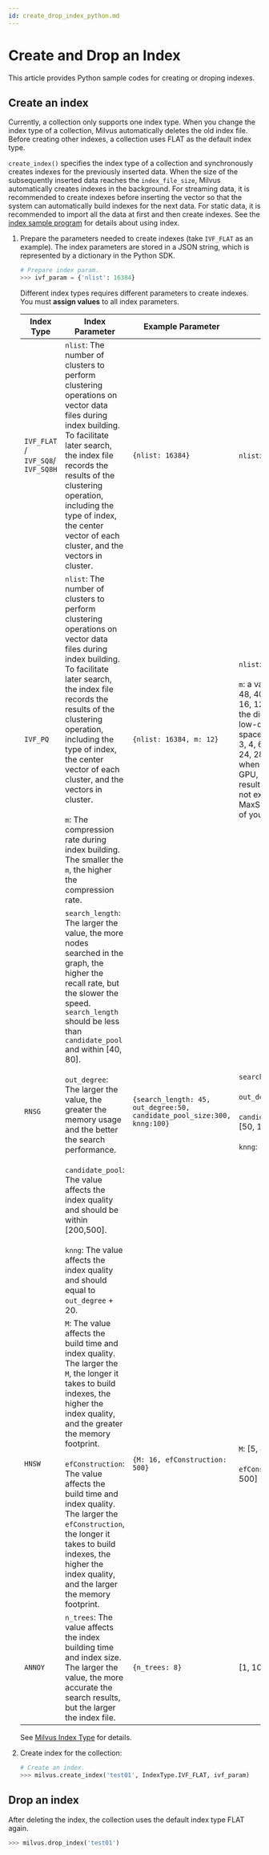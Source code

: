 ```yaml
---
id: create_drop_index_python.md
---
```


# Create and Drop an Index

This article provides Python sample codes for creating or droping indexes.

## Create an index

Currently, a collection only supports one index type. When you change the index type of a collection, Milvus automatically deletes the old index file. Before creating other indexes, a collection uses FLAT as the default index type.

<div class="alert note">
<code>create_index()</code> specifies the index type of a collection and synchronously creates indexes for the previously inserted data. When the size of the subsequently inserted data reaches the <code>index_file_size</code>, Milvus automatically creates indexes in the background. For streaming data, it is recommended to create indexes before inserting the vector so that the system can automatically build indexes for the next data. For static data, it is recommended to import all the data at first and then create indexes. See the <a href="https://github.com/milvus-io/pymilvus/tree/master/examples/indexes">index sample program</a> for details about using index.
</div>

1. Prepare the parameters needed to create indexes (take `IVF_FLAT` as an example). The index parameters are stored in a JSON string, which is represented by a dictionary in the Python SDK.

   ```python
   # Prepare index param.
   >>> ivf_param = {'nlist': 16384}
   ```

   <div class="alert note">
   Different index types requires different parameters to create indexes. You must <b>assign values</b> to all index parameters.
   </div>

   | Index Type | Index Parameter | Example Parameter | Range |
   | ---------- | --------------- | ----------------- | ----- |
   | `IVF_FLAT` / `IVF_SQ8`/ `IVF_SQ8H` | `nlist`: The number of clusters to perform clustering operations on vector data files during index building. To facilitate later search, the index file records the results of the clustering operation, including the type of index, the center vector of each cluster, and the vectors in cluster.  | `{nlist: 16384}` | `nlist`: [1, 65536] |
   | `IVF_PQ`                           | `nlist`: The number of clusters to perform clustering operations on vector data files during index building. To facilitate later search, the index file records the results of the clustering operation, including the type of index, the center vector of each cluster, and the vectors in cluster. </br></br> `m`: The compression rate during index building. The smaller the `m`, the higher the compression rate.  | `{nlist: 16384, m: 12}` | `nlist`: [1, 65536] </br></br> `m`: a value in {96, 64, 56, 48, 40, 32, 28, 24, 20, 16, 12, 8, 4, 3, 2, 1}, and the dimensions of the low-dimensional vector space must be in {1, 2, 3, 4, 6, 8, 10, 12, 16, 20, 24, 28, 32}. Besides, when computing with GPU, ensure that the result of m x 1024 does not exceed MaxSharedMemPerBlock of your graphics card.                                |
   | `RNSG`                             | `search_length`: The larger the value, the more nodes searched in the graph, the higher the recall rate, but the slower the speed. `search_length` should be less than `candidate_pool` and within [40, 80].</br></br> `out_degree`: The larger the value, the greater the memory usage and the better the search performance.</br></br> `candidate_pool`: The value affects the index quality and should be within [200,500].</br></br> `knng`: The value affects the index quality and should equal to `out_degree` + 20. | `{search_length: 45, out_degree:50, candidate_pool_size:300, knng:100}` | `search_length`: [10, 300]</br></br>`out_degree`: [5, 300]</br></br>`candidate_pool_size`: [50, 1000]</br></br>`knng`: [5, 300] |
   | `HNSW`                            | `M`: The value affects the build time and index quality. The larger the `M`, the longer it takes to build indexes, the higher the index quality, and the greater the memory footprint.</br></br> `efConstruction`: The value affects the build time and index quality. The larger the `efConstruction`, the longer it takes to build indexes, the higher the index quality, and the larger the memory footprint.                                                | `{M: 16, efConstruction: 500}`                                           | `M`: [5, 48]</br></br>`efConstruction`: [100, 500]                                                                                         |
   | `ANNOY`                           | `n_trees`: The value affects the index building time and index size. The larger the value, the more accurate the search results, but the larger the index file.                | `{n_trees: 8}`                                                      | [1, 1024]                       |

   See [Milvus Index Type](index.md) for details.

2. Create index for the collection:

   ```python
   # Create an index.
   >>> milvus.create_index('test01', IndexType.IVF_FLAT, ivf_param)
   ```

## Drop an index

After deleting the index, the collection uses the default index type FLAT again.

```python
>>> milvus.drop_index('test01')
```
